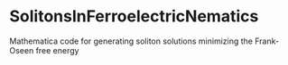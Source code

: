# SolitonsInFerroelectricNematics
Mathematica code for generating soliton solutions minimizing the Frank-Oseen free energy
